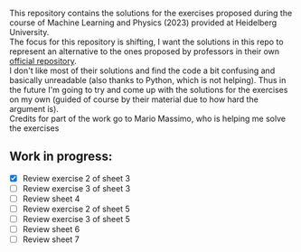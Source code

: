 This repository contains the solutions for the exercises proposed during the course of Machine Learning and Physics (2023) provided at Heidelberg University.
<br>
The focus for this repository is shifting, I want the solutions in this repo to represent an
alternative to the ones proposed by professors in their own <a href="https://github.com/heidelberg-hepml/mlph2023-Exercises">official repository</a>.
<br>
I don't like most of their solutions and find the code a bit confusing and basically unreadable
(also thanks to Python, which is not helping). Thus in the future I'm going to try and come up with
the solutions for the exercises on my own (guided of course by their material due to how hard the
argument is).
<br>
Credits for part of the work go to Mario Massimo, who is helping me solve the exercises
<br>
<h2>Work in progress:</h2>

- [x] Review exercise 2 of sheet 3
- [ ] Review exercise 3 of sheet 3
- [ ] Review sheet 4
- [ ] Review exercise 2 of sheet 5
- [ ] Review exercise 3 of sheet 5
- [ ] Review sheet 6
- [ ] Review sheet 7
